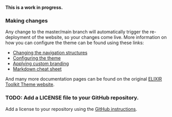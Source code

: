 
**This is a work in progress.**

### Making changes

Any change to the master/main branch will automatically trigger the re-deployment of the website, so your changes come live. More information on how you can configure the theme can be found using these links: 

- [Changing the navigation structures](https://elixir-belgium.github.io/elixir-toolkit-theme/navigation_structures)
- [Configuring the theme](https://elixir-belgium.github.io/elixir-toolkit-theme/configuring_theme)
- [Applying custom branding](https://elixir-belgium.github.io/elixir-toolkit-theme/custom_branding)
- [Markdown cheat sheet](https://elixir-belgium.github.io/elixir-toolkit-theme/markdown_cheat_sheet)

And many more documentation pages can be found on the original [ELIXIR Toolkit Theme website](https://elixir-belgium.github.io/elixir-toolkit-theme).

### TODO: Add a LICENSE file to your GitHub repository. 

Add a license to your repository using the [GitHub instructions](https://docs.github.com/en/communities/setting-up-your-project-for-healthy-contributions/adding-a-license-to-a-repository).
